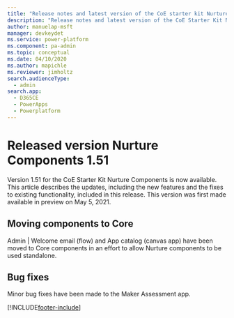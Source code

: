 ```yaml
---
title: "Release notes and latest version of the CoE starter kit Nurture Components 1.51 | MicrosoftDocs"
description: "Release notes and latest version of the CoE Starter Kit Nurture Components 1.51."
author: manuelap-msft
manager: devkeydet
ms.service: power-platform
ms.component: pa-admin
ms.topic: conceptual
ms.date: 04/10/2020
ms.author: mapichle
ms.reviewer: jimholtz
search.audienceType: 
  - admin
search.app: 
  - D365CE
  - PowerApps
  - Powerplatform
---
```


# Released version Nurture Components 1.51

Version 1.51 for the CoE Starter Kit Nurture Components is now available. This article describes the updates, including the new features and the fixes to existing functionality, included in this release. This version was first made available in preview on May 5, 2021.

## Moving components to Core

Admin | Welcome email (flow) and App catalog (canvas app) have been moved to Core components in an effort to allow Nurture components to be used standalone.

## Bug fixes

Minor bug fixes have been made to the Maker Assessment app.

[!INCLUDE[footer-include](../../../includes/footer-banner.md)]